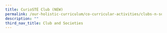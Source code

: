 ```yaml
---
title: CurioSTÉ Club (NEW)
permalink: /our-holistic-curriculum/co-curricular-activities/clubs-n-societies/curiost-club-new
description: ""
third_nav_title: Club and Societies
---
```

